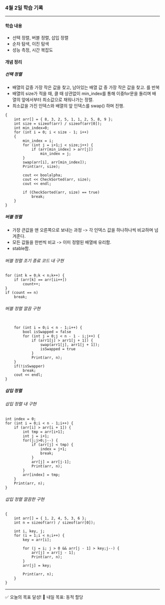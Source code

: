 
### 4월 2일 학습 기록
---

#### 학습 내용
- 선택 정렬, 버블 정렬, 삽입 정렬
- 순차 탐색, 이진 탐색
- 성능 측정, 시간 복잡도 

#### 개념 정리
##### 선택 정렬
- 배열의 값중 가장 작은 값을 찾고, 남아있는 배열 값 중 가장 작은 값을 찾고. 를 반복
- 배열의 size가 적을 때, 클 때 상관없이 min_index를 통해 이중for문을 돌리며 배열의 앞에서부터 최소값으로 채워나가는 정렬.
- 최소값을 가진 인덱스와 배열의 앞 인덱스를 swap() 하며 진행.

```
{
	int arr[] = { 8, 3, 2, 5, 1, 1, 2, 5, 8, 9 };
	int size = sizeof(arr) / sizeof(arr[0]);
	int min_index=0;
	for (int i = 0; i < size - 1; i++)
	{
		min_index = i;
		for (int j = i+1;j < size;j++) {
			if (arr[min_index] > arr[j])
				min_index = j;
		}
		swap(arr[i], arr[min_index]);
		Print(arr, size);

		cout << boolalpha;
		cout << CheckSorted(arr, size);
		cout << endl;

		if (CheckSorted(arr, size) == true)
			break;
	}
}
```
##### 버블 정렬
- 가장 큰값을 맨 오른쪽으로 보내는 과정 -> 각 인덱스 값을 하나하나씩 비교하며 넘겨준다.
- 모든 값들을 한번씩 비교 -> 이미 정렬된 배열에 유리함.
- stable함.
###### 버블 정렬 조기 종료 코드 내 구현
```
for (int k = 0;k < n;k++) {
	if (arr[k] == arr[ii++])
		count++;
}
if (count == n)
	break;
```
###### 버블 정렬 깔끔 구현
```

	for (int i = 0;i < n - 1;i++) {
		bool isSwapped = false
		for (int j = 0;j < n - 1 - i;j++) {
			if (arr1[j] > arr1[j + 1]) {
				swap(arr1[j], arr1[j + 1]);
				isSwapped = true
			}
			Print(arr, n);
	}
	if(!isSwapper)
		break;
	cout << endl;
}
```
##### 삽입 정렬

###### 삽입 정렬 내 구현
```
int index = 0;
for (int i = 0;i < n - 1;i++) {
	if (arr[i] > arr[i + 1]) {
		int tmp = arr[i+1];
		int j = i+1;
		for(j;j>0;j--) {
			if (arr[j] < tmp) {
				index = j+1;
				break;
			}
			arr[j] = arr[j-1];
			Print(arr, n);
		}
		arr[index] = tmp;
	}
	Print(arr, n);
}
```
###### 삽입 정렬 깔끔한 구현
```
{
	int arr[] = { 1, 2, 4, 5, 3, 6 };
	int n = sizeof(arr) / sizeof(arr[0]);

	int i, key, j;
	for (i = 1;i < n;i++) {
		key = arr[i];

		for (j = i; j > 0 && arr[j - 1] > key;j--) {
			arr[j] = arr[j - 1];
			Print(arr, n);
		}
		arr[j] = key;

		Print(arr, n);
	}
}
```
---

✅ 오늘의 목표 달성!
💪 내일 목표: 동적 할당
